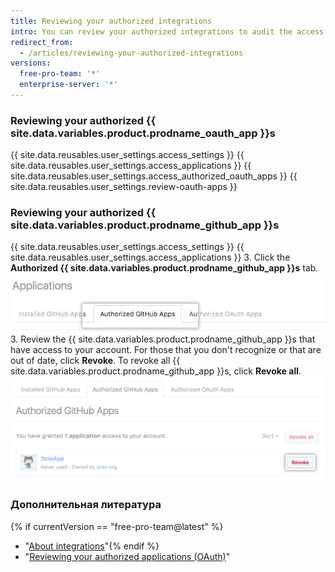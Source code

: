 ```yaml
---
title: Reviewing your authorized integrations
intro: You can review your authorized integrations to audit the access that each integration has to your account and data.
redirect_from:
  - /articles/reviewing-your-authorized-integrations
versions:
  free-pro-team: '*'
  enterprise-server: '*'
---
```


### Reviewing your authorized {{ site.data.variables.product.prodname_oauth_app }}s

{{ site.data.reusables.user_settings.access_settings }}
{{ site.data.reusables.user_settings.access_applications }}
{{ site.data.reusables.user_settings.access_authorized_oauth_apps }}
{{ site.data.reusables.user_settings.review-oauth-apps }}

### Reviewing your authorized {{ site.data.variables.product.prodname_github_app }}s

{{ site.data.reusables.user_settings.access_settings }}
{{ site.data.reusables.user_settings.access_applications }}
3. Click the **Authorized {{ site.data.variables.product.prodname_github_app }}s** tab. ![Authorized {{ site.data.variables.product.prodname_github_app }}s tab](/assets/images/help/settings/settings-authorized-github-apps-tab.png)
3. Review the {{ site.data.variables.product.prodname_github_app }}s that have access to your account. For those that you don't recognize or that are out of date, click **Revoke**. To revoke all {{ site.data.variables.product.prodname_github_app }}s, click **Revoke all**. ![List of authorized {{ site.data.variables.product.prodname_github_app }}](/assets/images/help/settings/revoke-github-app.png)

### Дополнительная литература
{% if currentVersion == "free-pro-team@latest" %}
- "[About integrations](/articles/about-integrations)"{% endif %}
- "[Reviewing your authorized applications (OAuth)](/articles/reviewing-your-authorized-applications-oauth)"
